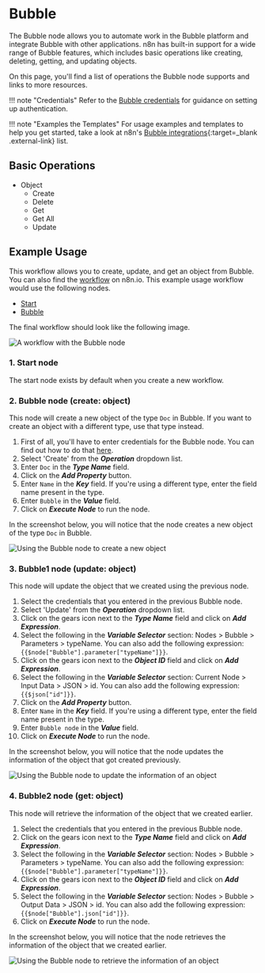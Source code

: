 # Bubble

The Bubble node allows you to automate work in the Bubble platform and integrate Bubble with other applications. n8n has built-in support for a wide range of Bubble features, which includes basic operations like creating, deleting, getting, and updating objects.

On this page, you'll find a list of operations the Bubble node supports and links to more resources.

!!! note "Credentials"
  Refer to the [Bubble credentials](https://docs.n8n.io/integrations/builtin/credentials/bubble/) for guidance on setting up authentication. 

!!! note "Examples the Templates"
  For usage examples and templates to help you get started, take a look at n8n's [Bubble integrations](https://n8n.io/integrations/bubble/){:target=_blank .external-link} list.



## Basic Operations

* Object
    * Create
    * Delete
    * Get
    * Get All
    * Update

## Example Usage

This workflow allows you to create, update, and get an object from Bubble. You can also find the [workflow](https://n8n.io/workflows/1041) on n8n.io. This example usage workflow would use the following nodes.
- [Start](/integrations/builtin/core-nodes/n8n-nodes-base.start/)
- [Bubble]()

The final workflow should look like the following image.

![A workflow with the Bubble node](/_images/integrations/builtin/app-nodes/bubble/workflow.png)

### 1. Start node

The start node exists by default when you create a new workflow.

### 2. Bubble node (create: object)

This node will create a new object of the type `Doc` in Bubble. If you want to create an object with a different type, use that type instead.

1. First of all, you'll have to enter credentials for the Bubble node. You can find out how to do that [here](/integrations/builtin/credentials/bubble/).
2. Select 'Create' from the ***Operation*** dropdown list.
3. Enter `Doc` in the ***Type Name*** field.
4. Click on the ***Add Property*** button.
5. Enter `Name` in the ***Key*** field. If you're using a different type, enter the field name present in the type.
6. Enter `Bubble` in the ***Value*** field.
7. Click on ***Execute Node*** to run the node.

In the screenshot below, you will notice that the node creates a new object of the type `Doc` in Bubble.

![Using the Bubble node to create a new object](/_images/integrations/builtin/app-nodes/bubble/bubble_node.png)


### 3. Bubble1 node (update: object)

This node will update the object that we created using the previous node.

1. Select the credentials that you entered in the previous Bubble node.
2. Select 'Update' from the ***Operation*** dropdown list.
3. Click on the gears icon next to the ***Type Name*** field and click on ***Add Expression***.
4. Select the following in the ***Variable Selector*** section: Nodes > Bubble > Parameters > typeName. You can also add the following expression: `{{$node["Bubble"].parameter["typeName"]}}`.
5. Click on the gears icon next to the ***Object ID*** field and click on ***Add Expression***.
6. Select the following in the ***Variable Selector*** section: Current Node > Input Data > JSON > id. You can also add the following expression: `{{$json["id"]}}`.
6. Click on the ***Add Property*** button.
7. Enter `Name` in the ***Key*** field. If you're using a different type, enter the field name present in the type.
8. Enter `Bubble node` in the ***Value*** field.
9. Click on ***Execute Node*** to run the node.


In the screenshot below, you will notice that the node updates the information of the object that got created previously.

![Using the Bubble node to update the information of an object](/_images/integrations/builtin/app-nodes/bubble/bubble1_node.png)

### 4. Bubble2 node (get: object)

This node will retrieve the information of the object that we created earlier.


1. Select the credentials that you entered in the previous Bubble node.
2. Click on the gears icon next to the ***Type Name*** field and click on ***Add Expression***.
3. Select the following in the ***Variable Selector*** section: Nodes > Bubble > Parameters > typeName. You can also add the following expression: `{{$node["Bubble"].parameter["typeName"]}}`.
4. Click on the gears icon next to the ***Object ID*** field and click on ***Add Expression***.
5. Select the following in the ***Variable Selector*** section: Nodes > Bubble > Output Data > JSON > id. You can also add the following expression: `{{$node["Bubble"].json["id"]}}`.
6. Click on ***Execute Node*** to run the node.

In the screenshot below, you will notice that the node retrieves the information of the object that we created earlier.

![Using the Bubble node to retrieve the information of an object](/_images/integrations/builtin/app-nodes/bubble/bubble2_node.png)
